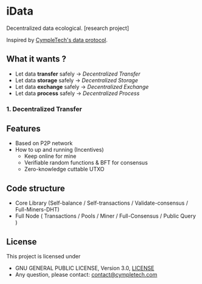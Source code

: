 # iData
Decentralized data ecological. [research project]

Inspired by [CympleTech's data protocol](https://github.com/CympleTech/data-protocol).

## What it wants ?
- Let data **transfer** safely -> *Decentralized Transfer*
- Let data **storage**  safely -> *Decentralized Storage*
- Let data **exchange** safely -> *Decentralized Exchange*
- Let data **process**  safely -> *Decentralized Process*

### 1. Decentralized Transfer
## Features
- Based on P2P network
- How to up and running (Incentives)
  - Keep online for mine
  - Verifiable random functions & BFT for consensus
  - Zero-knowledge cuttable UTXO

## Code structure
- Core Library (Self-balance / Self-transactions / Validate-consensus / Full-Miners-DHT)
- Full Node ( Transactions / Pools / Miner / Full-Consensus / Public Query )

## License

This project is licensed under

 * GNU GENERAL PUBLIC LICENSE, Version 3.0, [LICENSE](LICENSE)
 * Any question, please contact: contact@cympletech.com
